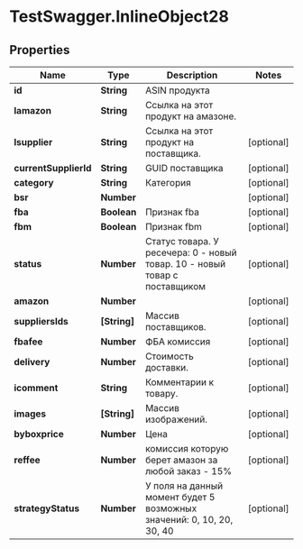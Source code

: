 # TestSwagger.InlineObject28

## Properties

Name | Type | Description | Notes
------------ | ------------- | ------------- | -------------
**id** | **String** | ASIN продукта | 
**lamazon** | **String** | Ссылка на этот продукт на амазоне. | 
**lsupplier** | **String** | Ссылка на этот продукт на поставщика. | [optional] 
**currentSupplierId** | **String** | GUID поставщика | [optional] 
**category** | **String** | Категория | [optional] 
**bsr** | **Number** |  | [optional] 
**fba** | **Boolean** | Признак fba | [optional] 
**fbm** | **Boolean** | Признак fbm | [optional] 
**status** | **Number** |  Статус товара. У ресечера: 0 - новый товар.  10 - новый товар с поставщиком | [optional] 
**amazon** | **Number** |  | [optional] 
**suppliersIds** | **[String]** | Массив поставщиков. | [optional] 
**fbafee** | **Number** | ФБА комиссия | [optional] 
**delivery** | **Number** | Стоимость доставки. | [optional] 
**icomment** | **String** | Комментарии к товару. | [optional] 
**images** | **[String]** | Массив изображений. | [optional] 
**byboxprice** | **Number** | Цена | [optional] 
**reffee** | **Number** | комиссия которую берет амазон за любой заказ - 15% | [optional] 
**strategyStatus** | **Number** | У поля на данный момент будет 5 возможных значений: 0, 10, 20, 30, 40 | [optional] 



